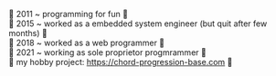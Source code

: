 🌱 2011 ~ programming for fun 🌱<br/>
🌱 2015 ~ worked as a embedded system engineer (but quit after few months) 🌱<br/>
🌱 2018 ~ worked as a web programmer 🌱<br/>
🌱 2021 ~ working as sole proprietor progmrammer 🌱<br/>
🌱 my hobby project: https://chord-progression-base.com 🌱<br/>
